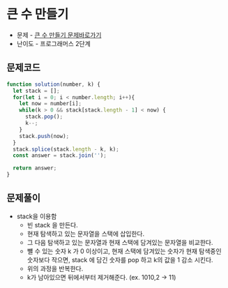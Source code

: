 # 큰 수 만들기

- 문제 - [큰 수 만들기 문제바로가기](https://programmers.co.kr/learn/courses/30/lessons/42883)
- 난이도 - 프로그래머스 2단계

## 문제코드

```js
function solution(number, k) {
  let stack = [];
  for(let i = 0; i < number.length; i++){
    let now = number[i];
    while(k > 0 && stack[stack.length - 1] < now) {
      stack.pop();
      k--;
    }
    stack.push(now);
  }
  stack.splice(stack.length - k, k);
  const answer = stack.join('');

  return answer;
}
```

## 문제풀이

- stack을 이용함
  - 빈 stack 을 만든다.
  - 현재 탐색하고 있는 문자열을 스택에 삽입한다.
  - 그 다음 탐색하고 있는 문자열과 현재 스택에 담겨있는 문자열을 비교한다.
  - 뺼 수 있는 숫자 k 가 0 이상이고, 현재 스택에 담겨있는 숫자가 현재 탐색중인 숫자보다 작으면,
  stack 에 담긴 숫자를 pop 하고 k의 값을 1 감소 시킨다.
  - 위의 과정을 반복한다.
  - k가 남아있으면 뒤에서부터 제거해준다. (ex. 1010,2 -> 11)
